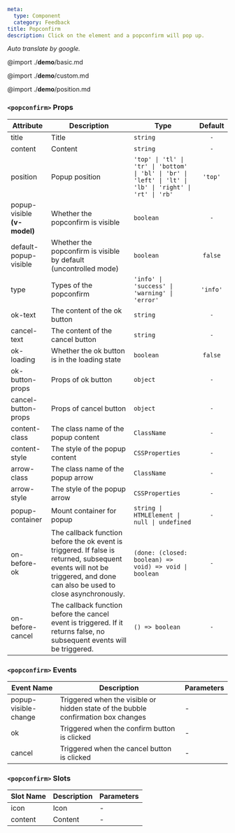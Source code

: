 ```yaml
meta:
  type: Component
  category: Feedback
title: Popconfirm
description: Click on the element and a popconfirm will pop up.
```

*Auto translate by google.*

@import ./__demo__/basic.md

@import ./__demo__/custom.md

@import ./__demo__/position.md


### `<popconfirm>` Props

|Attribute|Description|Type|Default|
|---|---|---|:---:|
|title|Title|`string`|`-`|
|content|Content|`string`|`-`|
|position|Popup position|`'top' \| 'tl' \| 'tr' \| 'bottom' \| 'bl' \| 'br' \| 'left' \| 'lt' \| 'lb' \| 'right' \| 'rt' \| 'rb'`|`'top'`|
|popup-visible **(v-model)**|Whether the popconfirm is visible|`boolean`|`-`|
|default-popup-visible|Whether the popconfirm is visible by default (uncontrolled mode)|`boolean`|`false`|
|type|Types of the popconfirm|`'info' \| 'success' \| 'warning' \| 'error'`|`'info'`|
|ok-text|The content of the ok button|`string`|`-`|
|cancel-text|The content of the cancel button|`string`|`-`|
|ok-loading|Whether the ok button is in the loading state|`boolean`|`false`|
|ok-button-props|Props of ok button|`object`|`-`|
|cancel-button-props|Props of cancel button|`object`|`-`|
|content-class|The class name of the popup content|`ClassName`|`-`|
|content-style|The style of the popup content|`CSSProperties`|`-`|
|arrow-class|The class name of the popup arrow|`ClassName`|`-`|
|arrow-style|The style of the popup arrow|`CSSProperties`|`-`|
|popup-container|Mount container for popup|`string \| HTMLElement \| null \| undefined`|`-`|
|on-before-ok|The callback function before the ok event is triggered. If false is returned, subsequent events will not be triggered, and done can also be used to close asynchronously.|`(done: (closed: boolean) => void) => void \| boolean`|`-`|
|on-before-cancel|The callback function before the cancel event is triggered. If it returns false, no subsequent events will be triggered.|`() => boolean`|`-`|
### `<popconfirm>` Events

|Event Name|Description|Parameters|
|---|---|---|
|popup-visible-change|Triggered when the visible or hidden state of the bubble confirmation box changes|-|
|ok|Triggered when the confirm button is clicked|-|
|cancel|Triggered when the cancel button is clicked|-|
### `<popconfirm>` Slots

|Slot Name|Description|Parameters|
|---|---|---|
|icon|Icon|-|
|content|Content|-|


